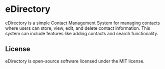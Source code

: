 # eDirectory
eDirectory is a simple Contact Management System for managing contacts where users can store, view, edit, and delete contact information. This system can include features like adding contacts and search functionality.
## License
eDirectory is open-source software licensed under the MIT license.
